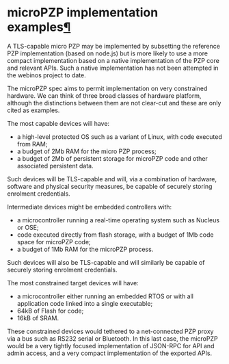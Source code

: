 microPZP implementation examples[¶](#microPZP-implementation-examples)
======================================================================

A TLS-capable micro PZP may be implemented by subsetting the reference
PZP implementation (based on node.js) but is more likely to use a more
compact implementation based on a native implementation of the PZP core
and relevant APIs. Such a native implementation has not been attempted
in the webinos project to date.

The microPZP spec aims to permit implementation on very constrained
hardware. We can think of three broad classes of hardware platform,
although the distinctions between them are not clear-cut and these are
only cited as examples.

The most capable devices will have:

-   a high-level protected OS such as a variant of Linux, with code
    executed from RAM;
-   a budget of 2Mb RAM for the micro PZP process;
-   a budget of 2Mb of persistent storage for microPZP code and other
    associated persistent data.

Such devices will be TLS-capable and will, via a combination of
hardware, software and physical security measures, be capable of
securely storing enrolment credentials.

Intermediate devices might be embedded controllers with:

-   a microcontroller running a real-time operating system such as
    Nucleus or OSE;
-   code executed directly from flash storage, with a budget of 1Mb code
    space for microPZP code;
-   a budget of 1Mb RAM for the microPZP process.

Such devices will also be TLS-capable and will similarly be capable of
securely storing enrolment credentials.

The most constrained target devices will have:

-   a microcontroller either running an embedded RTOS or with all
    application code linked into a single executable;
-   64kB of Flash for code;
-   16kB of SRAM.

These constrained devices would tethered to a net-connected PZP proxy
via a bus such as RS232 serial or Bluetooth. In this last case, the
microPZP would be a very tightly focused implementation of JSON-RPC for
API and admin access, and a very compact implementation of the exported
APIs.

